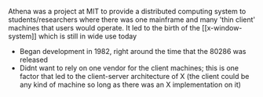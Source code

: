 Athena was a project at MIT to provide a distributed computing system to students/researchers where there was one mainframe and many 'thin client' machines that users would operate. It led to the birth of the [[x-window-system]] which is still in wide use today
- Began development in 1982, right around the time that the 80286 was released
- Didnt want to rely on one vendor for the client machines; this is one factor that led to the client-server architecture of X (the client could be any kind of machine so long as there was an X implementation on it)